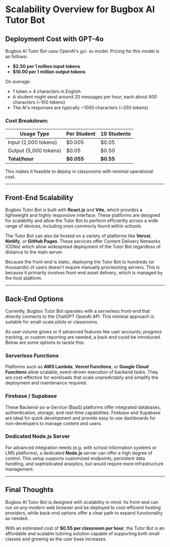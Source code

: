 # Scalability Overview for Bugbox AI Tutor Bot

## Deployment Cost with GPT-4o

Bugbox AI Tutor Bot uses OpenAI's `gpt-4o` model. Pricing for this model is as follows:

- **$2.50 per 1 million input tokens**
- **$10.00 per 1 million output tokens**

On average:

- 1 token ≈ 4 characters in English
- A student might send around 20 messages per hour, each about 400 characters (~100 tokens)
- The AI's responses are typically ~1000 characters (~250 tokens)

### Cost Breakdown:

| Usage Type            | Per Student | 10 Students |
| --------------------- | ----------- | ----------- |
| Input (2,000 tokens)  | $0.005     | $0.05      |
| Output (5,000 tokens) | $0.05      | $0.50      |
| **Total/hour**        | **$0.055** | **$0.55**  |

This makes it feasible to deploy in classrooms with minimal operational cost.

---

## Front-End Scalability

Bugbox Tutor Bot is built with **React.js** and **Vite**, which provides a lightweight and highly responsive interface. These platforms are designed for scalability and allow the Tutor Bot to perform efficiently across a wide range of devices, including ones commonly found within schools.

The Tutor Bot can also be hosted on a variety of platforms like **Vercel**, **Netlify**, or **GitHub Pages**. These services offer Content Delivery Networks (CDNs) which allow widespread deployment of the Tutor Bot regardless of distance to the main server.

Because the front-end is static, deploying the Tutor Bot to hundreds (or thousands) of users doesn't require manually provisioning servers. This is because it primarily involves front-end asset delivery, which is managed by the host platform.

---

## Back-End Options

Currently, Bugbox Tutor Bot operates with a serverless front-end that directly connects to the ChatGPT OpenAI API. This minimal approach is suitable for small-scale pilots or classrooms.

As user volume grows or if advanced features like user accounts, progress tracking, or custom reporting are needed, a back end could be introduced. Below are some options to tackle this:

### Serverless Functions

Platforms such as **AWS Lambda**, **Vercel Functions**, or **Google Cloud Functions** allow scalable, event-driven execution of backend tasks. They are cost-effective for workloads that scale unpredictably and simplify the deployment and maintenance required.

### Firebase / Supabase

These Backend-as-a-Service (BaaS) platforms offer integrated databases, authentication, storage, and real-time capabilities. Firebase and Supabase are ideal for quick development and provide easy to use dashboards for non-developers to manage content and users.

### Dedicated Node.js Server

For advanced integration needs (e.g. with school information systems or LMS platforms), a dedicated **Node.js** server can offer a high degree of control. This setup supports customized endpoints, persistent data handling, and sophisticated analytics, but would require more infrastructure management.

---

## Final Thoughts

Bugbox AI Tutor Bot is designed with scalability in mind. Its front-end can run on any modern web browser and be deployed to cost-efficient hosting providers, while back-end options offer a clear path to expand functionality as needed.

With an estimated cost of **$0.55 per classroom per hour**, the Tutor Bot is an affordable and scalable tutoring solution capable of supporting both small classes and growing as the user base increases.
